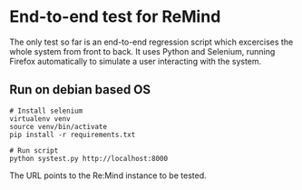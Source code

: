 End-to-end test for ReMind
==========================

The only test so far is an end-to-end regression script which excercises the whole system from front to back. It uses Python and Selenium, running Firefox automatically to simulate a user interacting with the system.

Run on debian based OS
----------------------

	# Install selenium
	virtualenv venv
	source venv/bin/activate
	pip install -r requirements.txt
	
	# Run script
	python systest.py http://localhost:8000

The URL points to the Re:Mind instance to be tested.

